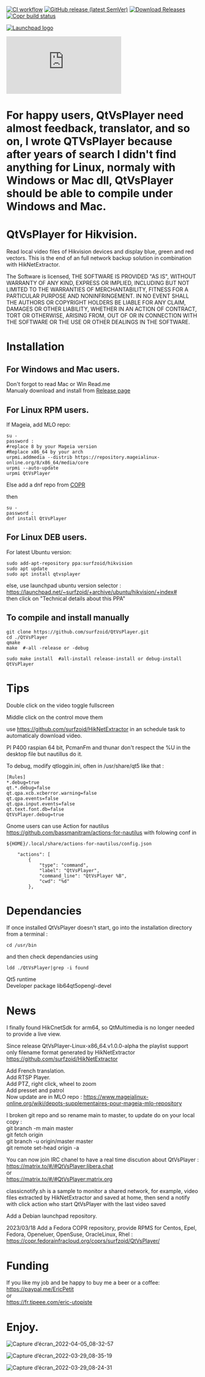 [![CI workflow](https://github.com/surfzoid/QtVsPlayer/workflows/CI/badge.svg)](https://github.com/surfzoid/QtVsPlayer/actions/workflows/c-cpp.yml)
[![GitHub release (latest SemVer)](https://img.shields.io/github/v/release/surfzoid/QtVsPlayer?logo=github)](https://github.com/surfzoid/QtVsPlayer/releases)
[![Download Releases](https://img.shields.io/github/downloads/surfzoid/QtVsPlayer/latest/total.svg?style=plastic)](https://github.com/surfzoid/QtVsPlayer/releases)
[![Copr build status](https://copr.fedorainfracloud.org/coprs/surfzoid/QtVsPlayer/package/QtVsPlayer/status_image/last_build.png)](https://copr.fedorainfracloud.org/coprs/surfzoid/QtVsPlayer/package/QtVsPlayer/)  
 
[![Launchpad logo](http://media.launchpad.net/lp-badge-kit/launchpad-badge-w160px.png)](https://launchpad.net/~surfzoid)  

[![Matrix community channel](https://img.shields.io/matrix/QtVsPlayer:matrix.org?label=Community%20channel)](https://app.element.io/#/room/#QtVsPlayer:matrix.org)  


# For happy users, QtVsPlayer need almost feedback, translator, and so on, I wrote QTVsPlayer because after years of search I didn't find anything for Linux, normaly with Windows or Mac dll, QtVsPlayer should be able to compile under Windows and Mac.  

# QtVsPlayer for Hikvision.
Read local video files of Hikvision devices and display blue, green and red vectors. 
This is the end of an full network backup solution in combination with HikNetExtractor.

The Software is licensed, THE SOFTWARE IS PROVIDED "AS IS", WITHOUT WARRANTY OF ANY KIND,
EXPRESS OR IMPLIED, INCLUDING BUT NOT LIMITED TO THE WARRANTIES OF
MERCHANTABILITY, FITNESS FOR A PARTICULAR PURPOSE AND NONINFRINGEMENT.
IN NO EVENT SHALL THE AUTHORS OR COPYRIGHT HOLDERS BE LIABLE FOR ANY
CLAIM, DAMAGES OR OTHER LIABILITY, WHETHER IN AN ACTION OF CONTRACT,
TORT OR OTHERWISE, ARISING FROM, OUT OF OR IN CONNECTION WITH THE
SOFTWARE OR THE USE OR OTHER DEALINGS IN THE SOFTWARE.  

# Installation  
## For Windows and Mac users.  
Don't forgot to read Mac or Win Read.me  
Manualy download and install from [Release page](https://github.com/surfzoid/QtVsPlayer/releases/latest)  

## For Linux RPM users.  
If Mageia, add MLO repo:  
 
```
su -
password :
#replace 8 by your Mageia version 
#Replace x86_64 by your arch
urpmi.addmedia --distrib https://repository.mageialinux-online.org/8/x86_64/media/core  
urpmi --auto-update
urpmi QtVsPlayer
```
Else add a dnf repo from [COPR](https://copr.fedorainfracloud.org/coprs/surfzoid/)

then

```
su -
password :
dnf install QtVsPlayer  
```

## For Linux DEB users. 
For latest Ubuntu version:

```
sudo add-apt-repository ppa:surfzoid/hikvision
sudo apt update 
sudo apt install qtvsplayer   
```
else, use launchpad ubuntu version selector :
https://launchpad.net/~surfzoid/+archive/ubuntu/hikvision/+index#  
then click on "Technical details about this PPA"

## To compile and install manually
```
git clone https://github.com/surfzoid/QtVsPlayer.git  
cd ./QtVsPlayer  
qmake  
make  #-all -release or -debug  
   
sudo make install  #all-install release-install or debug-install  
QtVsPlayer  
```


# Tips
Double click on the video toggle fullscreen

Middle click on the control move them

use https://github.com/surfzoid/HikNetExtractor in an schedule task to automaticaly download video.  

PI P400 raspian 64 bit, PcmanFm and thunar don't respect the %U in the desktop file but nautillus do it.  

To debug, modify qtloggin.ini, often in /usr/share/qt5 like that : 

```
[Rules]
*.debug=true
qt.*.debug=false
qt.qpa.xcb.xcberror.warning=false
qt.qpa.events=false
qt.qpa.input.events=false
qt.text.font.db=false
QtVsPlayer.debug=true    
```

Gnome users can use Action for nautilus https://github.com/bassmanitram/actions-for-nautilus with folowing conf in  
```
${HOME}/.local/share/actions-for-nautilus/config.json 
``` 
``` {
	"actions": [
		{
			"type": "command",
			"label": "QtVsPlayer",
			"command_line": "QtVsPlayer %B",
			"cwd": "%d"
		},
```

# Dependancies  
If once installed QtVsPlayer doesn't start, go into the installation directory from a terminal : 
``` 
cd /usr/bin  
```
and then check dependancies using  
```
ldd ./QtVsPlayer|grep -i found  
```

Qt5 runtime  
Developer package lib64qt5opengl-devel 

# News 
I finally found HikCnetSdk for arm64, so QtMultimedia is no longer needed to provide a live view.  

Since release QtVsPlayer-Linux-x86_64.v1.0.0-alpha the playlist support only filename format generated by HikNetExtractor
https://github.com/surfzoid/HikNetExtractor  

Add French translation.   
Add RTSP Player.  
Add PTZ, right click, wheel to zoom  
Add presset and patrol  
Now update are in MLO repo : https://www.mageialinux-online.org/wiki/depots-supplementaires-pour-mageia-mlo-repository  

I broken git repo and so rename main to master, to update do on your local copy :  
git branch -m main master  
git fetch origin  
git branch -u origin/master master  
git remote set-head origin -a 

You can now join IRC chanel to have a real time discution about QtVsPlayer :  
https://matrix.to/#/#QtVsPlayer:libera.chat  
or  
https://matrix.to/#/#QtVsPlayer:matrix.org  

classicnotify.sh is a sample to monitor a shared network, for example, video files extracted by HikNetExtractor and saved at home, then send a notify with click action who start QtVsPlayer with the last video saved 

Add a Debian launchpad repository.

2023/03/18 Add a Fedora COPR repository, provide RPMS for Centos, Epel, Fedora, Openeluer, OpenSuse, OracleLinux, Rhel :  
https://copr.fedorainfracloud.org/coprs/surfzoid/QtVsPlayer/  

# Funding  
If you like my job and be happy to buy me a beer or a coffee: 
https://paypal.me/EricPetit  
or  
https://fr.tipeee.com/eric-utopiste  

# Enjoy.  

![Capture d’écran_2022-04-05_08-32-57](https://user-images.githubusercontent.com/20399920/161693235-66add3e2-b790-4b55-b8ed-dccb3d0b6aa5.png)

![Capture d’écran_2022-03-29_08-35-19](https://user-images.githubusercontent.com/20399920/160548537-bf9234a0-5670-4544-9ca9-a8eb5de15b64.png)

![Capture d’écran_2022-03-29_08-24-31](https://user-images.githubusercontent.com/20399920/160547794-04694da8-5c98-4a68-a70d-c938b16ba69b.jpeg)
